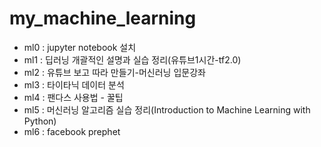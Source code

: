 # my_machine_learning
- ml0 : jupyter notebook 설치
- ml1 : 딥러닝 개괄적인 설명과 실습 정리(유튜브1시간-tf2.0)
- ml2 : 유튜브 보고 따라 만들기-머신러닝 입문강좌
- ml3 : 타이타닉 데이터 분석
- ml4 : 팬다스 사용법 - 꿀팁
- ml5 : 머신러닝 알고리즘 실습 정리(Introduction to Machine Learning with Python)
- ml6 : facebook prephet 


